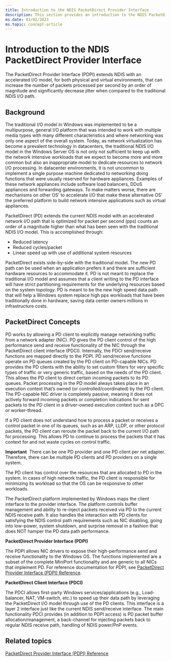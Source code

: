 ```yaml
---
title: Introduction to the NDIS PacketDirect Provider Interface
description: This section provides an introduction to the NDIS PacketDirect Provider Interface (PDPI)
ms.date: 03/02/2023
ms.topic: concept-article
---
```


# Introduction to the NDIS PacketDirect Provider Interface


The PacketDirect Provider Interface (PDPI) extends NDIS with an accelerated I/O model, for both physical and virtual environments, that can increase the number of packets processed per second by an order of magnitude and significantly decrease jitter when compared to the traditional NDIS I/O path.

## Background


The traditional I/O model in Windows was implemented to be a multipurpose, general I/O platform that was intended to work with multiple media types with many different characteristics and where networking was only one aspect of the overall system. Today, as network virtualization has become a prevalent technology in datacenters, the traditional NDIS I/O model in the Windows Server OS is not only not sufficient to keep up with the network intensive workloads that we expect to become more and more common but also an inappropriate model to dedicate resources to network I/O processing. In datacenter environments, it is not uncommon to implement a single purpose machine dedicated to networking doing functions that were usually reserved for hardware appliances. Examples of these network appliances include software load balancers, DDoS appliances and forwarding gateways. To make matters worse, there are mechanisms on other OS’ to accelerate I/O that make these alternative OS’ the preferred platform to build network intensive applications such as virtual appliances.

PacketDirect (PD) extends the current NDIS model with an accelerated network I/O path that is optimized for packet per second (pps) counts an order of a magnitude higher than what has been seen with the traditional NDIS I/O model. This is accomplished through:

-   Reduced latency
-   Reduced cycles/packet
-   Linear speed up with use of additional system resources

PacketDirect exists side-by-side with the traditional model. The new PD path can be used when an application prefers it and there are sufficient hardware resources to accommodate it. PD is not meant to replace the traditional I/O model and assumes that a client writing to the PD interface will have strict partitioning requirements for the underlying resources based on the system topology. PD is meant to be the new high speed data path that will help a Windows system replace high pps workloads that have been traditionally done in hardware, saving data center owners millions in infrastructure costs.

## PacketDirect Concepts


PD works by allowing a PD client to explicitly manage networking traffic from a network adapter (NIC). PD gives the PD client control of the high performance send and receive functionality of the NIC through the PacketDirect client interface (PDCI). Internally, the PDCI send/receive functions are mapped directly to the PDPI. PD send/receive functions operate on PD queues created by the PD client on PD-capable NICs. PD provides the PD clients with the ability to set custom filters for very specific types of traffic or very generic traffic, based on the needs of the PD client. This allows the PD client to direct certain incoming packets to its PD queues. Packet processing in the PD model always takes place in an execution context that’s owned (or controlled/coordinated) by the PD client. The PD-capable NIC driver is completely passive, meaning it does not actively forward incoming packets or completion indications for sent packets to the PD client in a driver-owned execution context such as a DPC or worker-thread.

If a PD client does not understand how to process a packet or receives a control packet in one of its queues, such as an ARP, LLDP, or other protocol packets, the PD client can reroute the packet back to the current I/O path for processing. This allows PD to continue to process the packets that it has context for and not waste cycles on control traffic.

**Important**  There can be one PD provider and one PD client per net adapter. Therefore, there can be multiple PD clients and PD providers on a single system.

 

The PD client has control over the resources that are allocated to PD in the system. In cases of high network traffic, the PD client is responsible for minimizing its workload so that the OS can be responsive to other workloads.

The PacketDirect platform implemented by Windows maps the client interface to the provider interface. The platform controls buffer management and ability to re-inject packets received via PD to the current NDIS receive path. It also handles the interaction with PD clients for satisfying the NDIS control path requirements such as NIC disabling, going into low-power, system shutdown, and surprise removal in a fashion that does NOT hamper the PD data path performance.

**PacketDirect Provider Interface (PDPI)**

The PDPI allows NIC drivers to expose their high-performance send and receive functionality to the Windows OS. The functions implemented are a subset of the complete MiniPort functionality and are generic to all NICs that implement PD. For reference documentation for PDPI, see [PacketDirect Provider Interface (PDPI) Reference](/windows-hardware/drivers/ddi/_netvista/).

**PacketDirect Client Interface (PDCI)**

The PDCI allows first-party Windows services/applications (e.g., Load-balancer, NAT, VM-switch, etc.) to speed up their data path by leveraging the PacketDirect I/O model through use of the PD clients. This interface is a layer 2 interface just like the current NDIS send/receive interface. The main functionality PDCI provides (in addition to PDPI access) is PD packet buffer allocation/management, a back-channel for injecting packets back to regular NDIS receive path, handling of NDIS power/PnP events.

## Related topics


[PacketDirect Provider Interface (PDPI) Reference](/windows-hardware/drivers/ddi/_netvista/)

 

